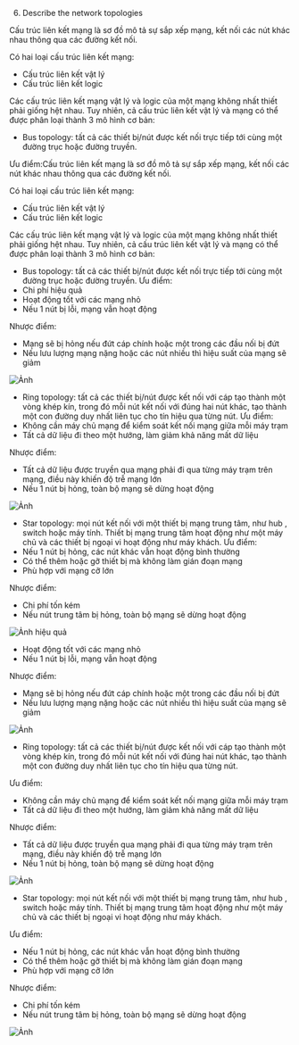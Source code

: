 06. Describe the network topologies

Cấu trúc liên kết mạng là sơ đồ mô tả sự sắp xếp mạng, kết nối các nút khác nhau  thông qua các đường kết nối. 

Có hai loại cấu trúc liên kết mạng:
- Cấu trúc liên kết vật lý
- Cấu trúc liên kết logic

Các cấu trúc liên kết mạng vật lý và logic của một mạng không nhất thiết phải giống hệt nhau. Tuy nhiên, cả cấu trúc liên kết vật lý và mạng có thể được phân loại thành 3 mô hình cơ bản:
- Bus topology: tất cả các thiết bị/nút được kết nối trực tiếp tới cùng một đường trục hoặc đường truyền.

 Ưu điểm:Cấu trúc liên kết mạng là sơ đồ mô tả sự sắp xếp mạng, kết nối các nút khác nhau  thông qua các đường kết nối. 

Có hai loại cấu trúc liên kết mạng:
- Cấu trúc liên kết vật lý
- Cấu trúc liên kết logic

Các cấu trúc liên kết mạng vật lý và logic của một mạng không nhất thiết phải giống hệt nhau. Tuy nhiên, cả cấu trúc liên kết vật lý và mạng có thể được phân loại thành 3 mô hình cơ bản:
- Bus topology: tất cả các thiết bị/nút được kết nối trực tiếp tới cùng một đường trục hoặc đường truyền.
Ưu điểm:
 - Chi phí hiệu quả
 - Hoạt động tốt với các mạng nhỏ
 - Nếu 1 nút bị lỗi, mạng vẫn hoạt động

 Nhược điểm:
 - Mạng sẽ bị hỏng nếu đứt cáp chính hoặc một trong các đầu nối bị đứt
 - Nếu lưu lượng mạng nặng hoặc các nút nhiều thì hiệu suất của mạng sẽ giảm

![Ảnh](https://upload.wikimedia.org/wikipedia/commons/4/47/BusNetwork.svg)

- Ring topology: tất cả các thiết bị/nút được kết nối với cáp tạo thành một vòng khép kín, trong đó mỗi nút kết nối với đúng hai nút khác, tạo thành một con đường duy nhất liên tục cho tín hiệu qua từng nút.
Ưu điểm:
 - Không cần máy chủ mạng để kiểm soát kết nối mạng giữa mỗi máy trạm
 - Tất cả dữ liệu đi theo một hướng, làm giảm khả năng mất dữ liệu

 Nhược điểm:
 - Tất cả dữ liệu được truyền qua mạng phải đi qua từng máy trạm trên mạng, điều này khiến độ trễ mạng lớn
 - Nếu 1 nút bị hỏng, toàn bộ mạng sẽ dừng hoạt động

![Ảnh](https://upload.wikimedia.org/wikipedia/commons/d/db/NetworkTopology-Ring.png)

- Star topology: mọi nút kết nối với một thiết bị mạng trung tâm, như hub , switch hoặc máy tính. Thiết bị mạng trung tâm hoạt động như một máy chủ và các thiết bị ngoại vi hoạt động như máy khách.
Ưu điểm:
 - Nếu 1 nút bị hỏng, các nút khác vẫn hoạt động bình thường
 - Có thể thêm hoặc gỡ thiết bị mà không làm gián đoạn mạng
 - Phù hợp với mạng cỡ lớn

 Nhược điểm:
 - Chi phí tốn kém
 - Nếu nút trung tâm bị hỏng, toàn bộ mạng sẽ dừng hoạt động

![Ảnh](https://upload.wikimedia.org/wikipedia/commons/thumb/d/d0/StarNetwork.svg/527px-StarNetwork.svg.png) hiệu quả
  - Hoạt động tốt với các mạng nhỏ
  - Nếu 1 nút bị lỗi, mạng vẫn hoạt động

 Nhược điểm:
  - Mạng sẽ bị hỏng nếu đứt cáp chính hoặc một trong các đầu nối bị đứt
  - Nếu lưu lượng mạng nặng hoặc các nút nhiều thì hiệu suất của mạng sẽ giảm

![Ảnh](https://upload.wikimedia.org/wikipedia/commons/4/47/BusNetwork.svg)

- Ring topology: tất cả các thiết bị/nút được kết nối với cáp tạo thành một vòng khép kín, trong đó mỗi nút kết nối với đúng hai nút khác, tạo thành một con đường duy nhất liên tục cho tín hiệu qua từng nút.

Ưu điểm:
  - Không cần máy chủ mạng để kiểm soát kết nối mạng giữa mỗi máy trạm
  - Tất cả dữ liệu đi theo một hướng, làm giảm khả năng mất dữ liệu

 Nhược điểm:
  - Tất cả dữ liệu được truyền qua mạng phải đi qua từng máy trạm trên mạng, điều này khiến độ trễ mạng lớn
  - Nếu 1 nút bị hỏng, toàn bộ mạng sẽ dừng hoạt động

![Ảnh](https://upload.wikimedia.org/wikipedia/commons/d/db/NetworkTopology-Ring.png)

- Star topology: mọi nút kết nối với một thiết bị mạng trung tâm, như hub , switch hoặc máy tính. Thiết bị mạng trung tâm hoạt động như một máy chủ và các thiết bị ngoại vi hoạt động như máy khách.

Ưu điểm:
  - Nếu 1 nút bị hỏng, các nút khác vẫn hoạt động bình thường
  - Có thể thêm hoặc gỡ thiết bị mà không làm gián đoạn mạng
  - Phù hợp với mạng cỡ lớn

 Nhược điểm:
  - Chi phí tốn kém
  - Nếu nút trung tâm bị hỏng, toàn bộ mạng sẽ dừng hoạt động

![Ảnh](https://upload.wikimedia.org/wikipedia/commons/thumb/d/d0/StarNetwork.svg/527px-StarNetwork.svg.png)
